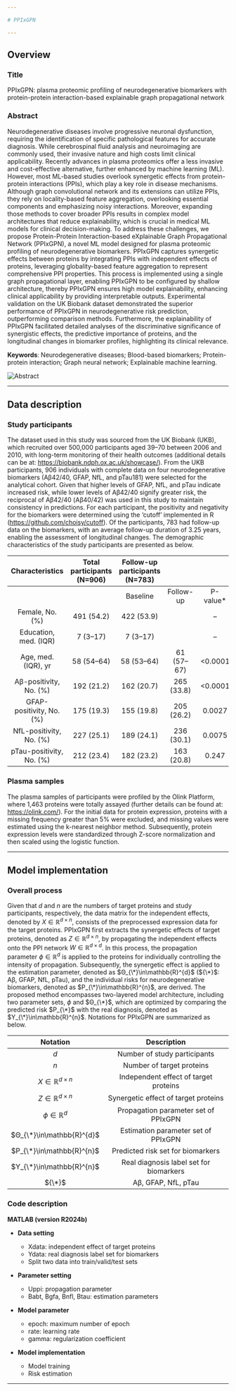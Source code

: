 ```yaml
---

# PPIxGPN

---
```


## Overview

### Title
PPIxGPN: plasma proteomic profiling of neurodegenerative biomarkers with protein-protein interaction-based explainable graph propagational network

### Abstract
Neurodegenerative diseases involve progressive neuronal dysfunction, requiring the identification of specific pathological features for accurate diagnosis. While cerebrospinal fluid analysis and neuroimaging are commonly used, their invasive nature and high costs limit clinical applicability. Recently advances in plasma proteomics offer a less invasive and cost-effective alternative, further enhanced by machine learning (ML). However, most ML-based studies overlook synergetic effects from protein-protein interactions (PPIs), which play a key role in disease mechanisms. Although graph convolutional network and its extensions can utilize PPIs, they rely on locality-based feature aggregation, overlooking essential components and emphasizing noisy interactions. Moreover, expanding those methods to cover broader PPIs results in complex model architectures that reduce explainability, which is crucial in medical ML models for clinical decision-making. To address these challenges, we propose Protein-Protein Interaction-based eXplainable Graph Propagational Network (PPIxGPN), a novel ML model designed for plasma proteomic profiling of neurodegenerative biomarkers. PPIxGPN captures synergetic effects between proteins by integrating PPIs with independent effects of proteins, leveraging globality-based feature aggregation to represent comprehensive PPI properties. This process is implemented using a single graph propagational layer, enabling PPIxGPN to be configured by shallow architecture, thereby PPIxGPN ensures high model explainability, enhancing clinical applicability by providing interpretable outputs. Experimental validation on the UK Biobank dataset demonstrated the superior performance of PPIxGPN in neurodegenerative risk prediction, outperforming comparison methods. Furthermore, the explainability of PPIxGPN facilitated detailed analyses of the discriminative significance of synergistic effects, the predictive importance of proteins, and the longitudinal changes in biomarker profiles, highlighting its clinical relevance.

<b>Keywords</b>: Neurodegenerative diseases; Blood-based biomarkers; Protein-protein interaction; Graph neural network; Explainable machine learning.

![Abstract](https://github.com/user-attachments/assets/827e62a4-f427-4b9e-804a-e4a6eed2be04)

---

## Data description

### Study participants
The dataset used in this study was sourced from the UK Biobank (UKB), which recruited over 500,000 participants aged 39–70 between 2006 and 2010, with long-term monitoring of their health outcomes (additional details can be at: https://biobank.ndph.ox.ac.uk/showcase/). From the UKB participants, 906 individuals with complete data on four neurodegenerative biomarkers (Aβ42/40, GFAP, NfL, and pTau181) were selected for the analytical cohort. Given that higher levels of GFAP, NfL, and pTau indicate increased risk, while lower levels of Aβ42/40 signify greater risk, the reciprocal of Aβ42/40 (Aβ40/42) was used in this study to maintain consistency in predictions. For each participant, the positivity and negativity for the biomarkers were determined using the ‘cutoff’ implemented in R (https://github.com/choisy/cutoff). Of the participants, 783 had follow-up data on the biomarkers, with an average follow-up duration of 3.25 years, enabling the assessment of longitudinal changes. The demographic characteristics of the study participants are presented as below.

|      Characteristics     | Total participants (N=906) | Follow-up participants (N=783) |            |          |
|:------------------------:|:--------------------------:|:------------------------------:|:----------:|:--------:|
|                          |                            |            Baseline            |  Follow-up | P-value* |
|      Female, No. (%)     |         491 (54.2)         |          422   (53.9)          |            |     –    |
|   Education, med. (IQR)  |          7 (3–17)          |           7   (3–17)           |            |     –    |
|    Age, med. (IQR), yr   |         58 (54–64)         |           58 (53–64)           | 61 (57–67) |  <0.0001 |
|  Aβ-positivity, No. (%)  |         192 (21.2)         |           162 (20.7)           | 265 (33.8) |  <0.0001 |
| GFAP-positivity, No. (%) |         175 (19.3)         |           155 (19.8)           | 205 (26.2) |  0.0027  |
|  NfL-positivity, No. (%) |         227 (25.1)         |           189 (24.1)           | 236 (30.1) |  0.0075  |
| pTau-positivity, No. (%) |         212 (23.4)         |           182 (23.2)           | 163 (20.8) |   0.247  |

### Plasma samples
The plasma samples of participants were profiled by the Olink Platform, where 1,463 proteins were totally assayed (further details can be found at: https://olink.com/). For the initial data for protein expression, proteins with a missing frequency greater than 5% were excluded, and missing values were estimated using the k-nearest neighbor method. Subsequently, protein expression levels were standardized through Z-score normalization and then scaled using the logistic function.

---

## Model implementation

### Overall process
Given that $d$ and $n$ are the numbers of target proteins and study participants, respectively, the data matrix for the independent effects, denoted by $X\in\mathbb{R}^{d×n}$, consists of the preprocessed expression data for the target proteins. PPIxGPN first extracts the synergetic effects of target proteins, denoted as $Z\in\mathbb{R}^{d×n}$, by propagating the independent effects onto the PPI network $W\in\mathbb{R}^{d×d}$. In this process, the propagation parameter $ϕ\in\mathbb{R}^{d}$ is applied to the proteins for individually controlling the intensity of propagation. Subsequently, the synergetic effect is applied to the estimation parameter, denoted as $Θ_{\*}\in\mathbb{R}^{d}$ (${\*}$: Aβ, GFAP, NfL, pTau), and the individual risks for neurodegenerative biomarkers, denoted as $P_{\*}\in\mathbb{R}^{n}$, are derived. The proposed method encompasses two-layered model architecture, including two parameter sets, $ϕ$ and $Θ_{\*}$, which are optimized by comparing the predicted risk $P_{\*}$ with the real diagnosis, denoted as $Y_{\*}\in\mathbb{R}^{n}$. Notations for PPIxGPN are summarized as below.

| Notation                  | Description                             |
| :-----------------------: | :-------------------------------------: |
| $d$                       | Number of study participants            |
| $n$                       | Number of target proteins               |
| $X\in\mathbb{R}^{d×n}$    | Independent effect of target proteins   |
| $Z\in\mathbb{R}^{d×n}$    | Synergetic effect of target proteins    |
| $ϕ\in\mathbb{R}^{d}$      | Propagation parameter set of PPIxGPN    |
| $Θ_{\*}\in\mathbb{R}^{d}$ | Estimation parameter set of PPIxGPN     |
| $P_{\*}\in\mathbb{R}^{n}$ | Predicted risk set for biomarkers       |
| $Y_{\*}\in\mathbb{R}^{n}$ | Real diagnosis label set for biomarkers |
| ${\*}$                    | Aβ, GFAP, NfL, pTau                     |

### Code description

<b>MATLAB (version R2024b)</b>

- <b>Data setting</b>
  - Xdata: independent effect of target proteins
  - Ydata: real diagnosis label set for biomarkers
  - Split two data into train/valid/test sets

- <b>Parameter setting</b>
  - Uppi: propagation parameter
  - Babt, Bgfa, Bnfl, Btau: estimation parameters

- <b>Model parameter</b>
  - epoch: maximum number of epoch
  - rate: learning rate
  - gamma: regularization coefficient

- <b>Model implementation</b>
  - Model training
  - Risk estimation

---
